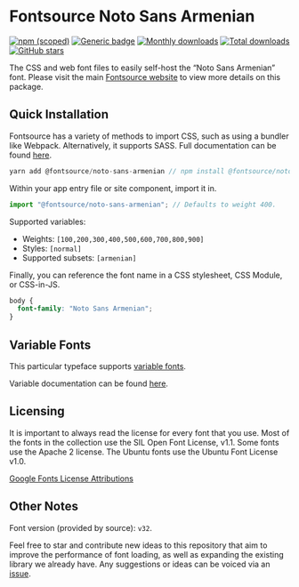 # Fontsource Noto Sans Armenian

[![npm (scoped)](https://img.shields.io/npm/v/@fontsource/noto-sans-armenian?color=brightgreen)](https://www.npmjs.com/package/@fontsource/noto-sans-armenian) [![Generic badge](https://img.shields.io/badge/fontsource-passing-brightgreen)](https://github.com/fontsource/fontsource) [![Monthly downloads](https://badgen.net/npm/dm/@fontsource/noto-sans-armenian)](https://github.com/fontsource/fontsource) [![Total downloads](https://badgen.net/npm/dt/@fontsource/noto-sans-armenian)](https://github.com/fontsource/fontsource) [![GitHub stars](https://img.shields.io/github/stars/fontsource/fontsource.svg?style=social&label=Star)](https://github.com/fontsource/fontsource/stargazers)

The CSS and web font files to easily self-host the “Noto Sans Armenian” font. Please visit the main [Fontsource website](https://fontsource.org/fonts/noto-sans-armenian) to view more details on this package.

## Quick Installation

Fontsource has a variety of methods to import CSS, such as using a bundler like Webpack. Alternatively, it supports SASS. Full documentation can be found [here](https://fontsource.org/docs/introduction).

```javascript
yarn add @fontsource/noto-sans-armenian // npm install @fontsource/noto-sans-armenian
```

Within your app entry file or site component, import it in.

```javascript
import "@fontsource/noto-sans-armenian"; // Defaults to weight 400.
```

Supported variables:

- Weights: `[100,200,300,400,500,600,700,800,900]`
- Styles: `[normal]`
- Supported subsets: `[armenian]`

Finally, you can reference the font name in a CSS stylesheet, CSS Module, or CSS-in-JS.

```css
body {
  font-family: "Noto Sans Armenian";
}
```

## Variable Fonts

This particular typeface supports [variable fonts](https://developer.mozilla.org/en-US/docs/Web/CSS/CSS_Fonts/Variable_Fonts_Guide).

Variable documentation can be found [here](https://fontsource.org/docs/variable-fonts).

## Licensing

It is important to always read the license for every font that you use.
Most of the fonts in the collection use the SIL Open Font License, v1.1. Some fonts use the Apache 2 license. The Ubuntu fonts use the Ubuntu Font License v1.0.

[Google Fonts License Attributions](https://fonts.google.com/attribution)

## Other Notes

Font version (provided by source): `v32`.

Feel free to star and contribute new ideas to this repository that aim to improve the performance of font loading, as well as expanding the existing library we already have. Any suggestions or ideas can be voiced via an [issue](https://github.com/fontsource/fontsource/issues).
